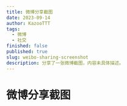 ```yaml
---
title: 微博分享截图
date: 2023-09-14
author: KazooTTT
tags:
  - 微博
  - 社交
finished: false
published: true
slug: weibo-sharing-screenshot
description: 分享了一张微博截图，内容未具体描述。
---
```


# 微博分享截图